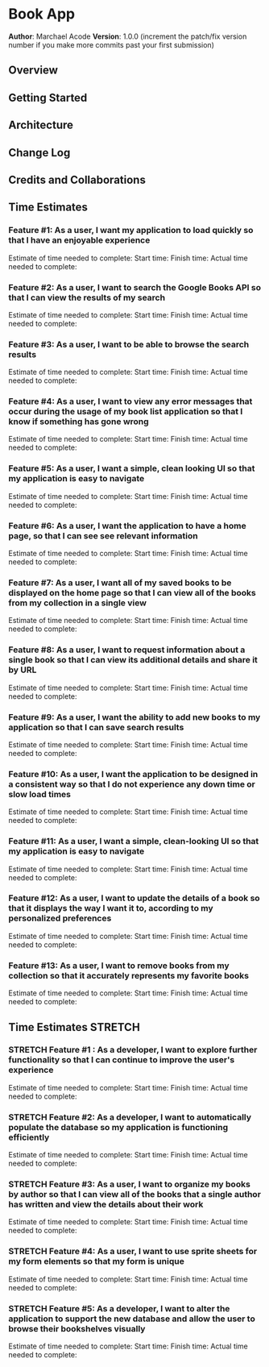 # Book App

**Author**: Marchael Acode
**Version**: 1.0.0 (increment the patch/fix version number if you make more commits past your first submission)

## Overview

<!-- Provide a high level overview of what this application is and why you are building it, beyond the fact that it's an assignment for a Code 301 class. (i.e. What's your problem domain?) -->

## Getting Started

<!-- What are the steps that a user must take in order to build this app on their own machine and get it running? -->

## Architecture

<!-- Provide a detailed description of the application design. What technologies (languages, libraries, etc) you're using, and any other relevant design information. -->

## Change Log

<!-- Use this area to document the iterative changes made to your application as each feature is successfully implemented. Use time stamps. Here's an examples:

01-01-2001 4:59pm - Application now has a fully-functional express server, with GET and POST routes for the book resource.-->

## Credits and Collaborations

<!-- Give credit (and a link) to other people or resources that helped you build this application. -->

## Time Estimates

### Feature #1: As a user, I want my application to load quickly so that I have an enjoyable experience

Estimate of time needed to complete:
Start time:
Finish time:
Actual time needed to complete:

### Feature #2: As a user, I want to search the Google Books API so that I can view the results of my search

Estimate of time needed to complete:
Start time:
Finish time:
Actual time needed to complete:

### Feature #3: As a user, I want to be able to browse the search results

Estimate of time needed to complete:
Start time:
Finish time:
Actual time needed to complete:

### Feature #4: As a user, I want to view any error messages that occur during the usage of my book list application so that I know if something has gone wrong

Estimate of time needed to complete:
Start time:
Finish time:
Actual time needed to complete:

### Feature #5: As a user, I want a simple, clean looking UI so that my application is easy to navigate

Estimate of time needed to complete:
Start time:
Finish time:
Actual time needed to complete:

### Feature #6: As a user, I want the application to have a home page, so that I can see see relevant information

Estimate of time needed to complete:
Start time:
Finish time:
Actual time needed to complete:

### Feature #7: As a user, I want all of my saved books to be displayed on the home page so that I can view all of the books from my collection in a single view

Estimate of time needed to complete:
Start time:
Finish time:
Actual time needed to complete:

### Feature #8: As a user, I want to request information about a single book so that I can view its additional details and share it by URL

Estimate of time needed to complete:
Start time:
Finish time:
Actual time needed to complete:

### Feature #9: As a user, I want the ability to add new books to my application so that I can save search results

Estimate of time needed to complete:
Start time:
Finish time:
Actual time needed to complete:

### Feature #10: As a user, I want the application to be designed in a consistent way so that I do not experience any down time or slow load times

Estimate of time needed to complete:
Start time:
Finish time:
Actual time needed to complete:

### Feature #11: As a user, I want a simple, clean-looking UI so that my application is easy to navigate

Estimate of time needed to complete:
Start time:
Finish time:
Actual time needed to complete:

### Feature #12: As a user, I want to update the details of a book so that it displays the way I want it to, according to my personalized preferences

Estimate of time needed to complete:
Start time:
Finish time:
Actual time needed to complete:

### Feature #13: As a user, I want to remove books from my collection so that it accurately represents my favorite books

Estimate of time needed to complete:
Start time:
Finish time:
Actual time needed to complete:

## Time Estimates STRETCH

### STRETCH Feature #1 : As a developer, I want to explore further functionality so that I can continue to improve the user's experience

Estimate of time needed to complete:
Start time:
Finish time:
Actual time needed to complete:

### STRETCH Feature #2: As a developer, I want to automatically populate the database so my application is functioning efficiently

Estimate of time needed to complete:
Start time:
Finish time:
Actual time needed to complete:

### STRETCH Feature #3: As a user, I want to organize my books by author so that I can view all of the books that a single author has written and view the details about their work

Estimate of time needed to complete:
Start time:
Finish time:
Actual time needed to complete:

### STRETCH Feature #4: As a user, I want to use sprite sheets for my form elements so that my form is unique

Estimate of time needed to complete:
Start time:
Finish time:
Actual time needed to complete:

### STRETCH Feature #5: As a developer, I want to alter the application to support the new database and allow the user to browse their bookshelves visually

Estimate of time needed to complete:
Start time:
Finish time:
Actual time needed to complete:
